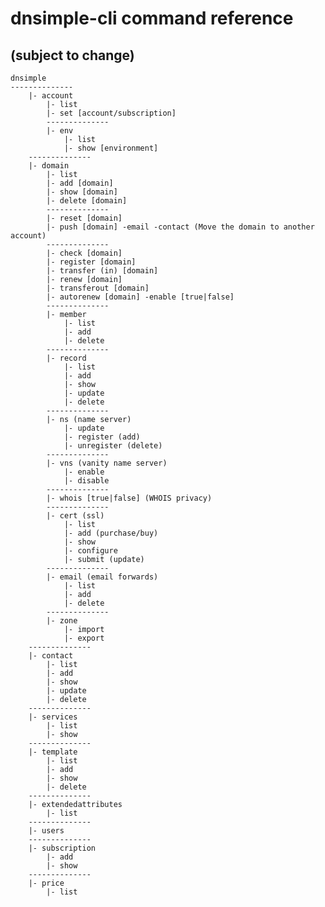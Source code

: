# dnsimple-cli command reference
## (subject to change)

    dnsimple
    --------------
        |- account
            |- list
            |- set [account/subscription]
            --------------
            |- env
                |- list
                |- show [environment]
        --------------
    	|- domain
    		|- list
    		|- add [domain]
    		|- show [domain]
    		|- delete [domain]
    		--------------
    		|- reset [domain]
    		|- push [domain] -email -contact (Move the domain to another account)
    		--------------
    		|- check [domain]
    		|- register [domain]
    		|- transfer (in) [domain]
    		|- renew [domain]
    		|- transferout [domain]
    		|- autorenew [domain] -enable [true|false]
    		--------------
    		|- member
    			|- list
    			|- add
    			|- delete
    		--------------
    		|- record
    			|- list
    			|- add
    			|- show
    			|- update
    			|- delete
    		--------------
    		|- ns (name server)
    			|- update
    			|- register (add)
    			|- unregister (delete)
    		--------------
    		|- vns (vanity name server)
    			|- enable
    			|- disable
    		--------------
    		|- whois [true|false] (WHOIS privacy)
    		--------------
    		|- cert (ssl)
    			|- list
    			|- add (purchase/buy)
    			|- show
    			|- configure
    			|- submit (update)
    		--------------
    		|- email (email forwards)
    			|- list
    			|- add
    			|- delete
    		--------------
    		|- zone
    			|- import
    			|- export
    	--------------
    	|- contact
    		|- list
    		|- add
    		|- show
    		|- update
    		|- delete
    	--------------
    	|- services
    		|- list
    		|- show
    	--------------
    	|- template
    		|- list
    		|- add
    		|- show
    		|- delete
    	--------------
    	|- extendedattributes
    		|- list
    	--------------
    	|- users
    	--------------
    	|- subscription
    		|- add
    		|- show
    	--------------
    	|- price
    		|- list

